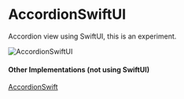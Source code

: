 # AccordionSwiftUI
Accordion view using SwiftUI, this is an experiment.


![AccordionSwiftUI](https://user-images.githubusercontent.com/6782228/59721248-255def80-9221-11e9-9c67-158d6869dd9d.gif)


#### Other Implementations (not using SwiftUI)
[AccordionSwift](https://github.com/anoop4real/AccordionSwift)
